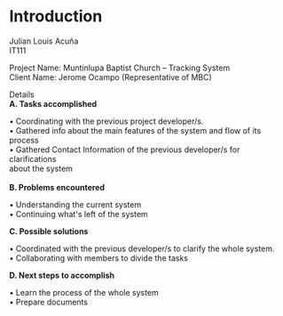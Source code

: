 # Introduction #

Julian Louis Acuña <br>
IT111 <br>

Project Name: Muntinlupa Baptist Church – Tracking System <br>
Client Name: Jerome Ocampo (Representative of MBC) <br>

Details <br>
<b>A.	Tasks accomplished</b> <br>

•	Coordinating with the previous project developer/s. <br>
•	Gathered info about the main features of the system and flow of its process <br>
•	Gathered Contact Information of the previous developer/s for clarifications <br> about the system<br>
<br>
<b>B.	Problems encountered</b> <br>

•	Understanding the current system <br>
•	Continuing what's left of the system <br>

<b>C.	Possible solutions</b> <br>

•	Coordinated with the previous developer/s to clarify the whole system. <br>
•	Collaborating with members to divide the tasks <br>

<b>D.	Next steps to accomplish</b> <br>

•	Learn the process of the whole system <br>
•	Prepare documents <br>
